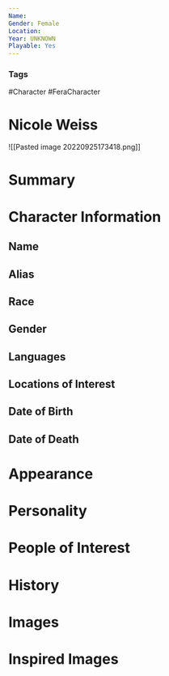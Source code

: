 ```yaml
---
Name: 
Gender: Female
Location: 
Year: UNKNOWN
Playable: Yes
---
```


### Tags
#Character #FeraCharacter 

# Nicole Weiss
![[Pasted image 20220925173418.png]]

# Summary


# Character Information

## Name

## Alias

## Race

## Gender

## Languages

## Locations of Interest

## Date of Birth

## Date of Death

# Appearance

# Personality

# People of Interest

# History

# Images

# Inspired Images
